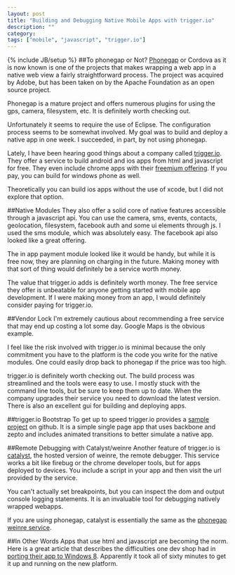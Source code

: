 ```yaml
---
layout: post
title: "Building and Debugging Native Mobile Apps with trigger.io"
description: ""
category: 
tags: ["mobile", "javascript", "trigger.io"]
---
```

{% include JB/setup %}
##To phonegap or Not?
[Phonegap](http://phonegap.com) or Cordova as it is now known is one of the projects that makes wrapping a web app in a native web view a fairly straightforward process.  The project was acquired by Adobe, but has been taken on by the Apache Foundation as an open source project.

Phonegap is a mature project and offers numerous plugins for using the gps, camera, filesystem, etc.  It is definitely worth checking out.

Unfortunately it seems to require the use of Eclipse.  The configuration process seems to be somewhat involved.  My goal was to build and deploy a native app in one week. I succeeded, in part, by not using phonegap.

Lately, I have been hearing good things about a company called [trigger.io](http://trigger.io).  They offer a service to build android and ios apps from html and javascript for free.  They even include chrome apps with their [freemium offering](https://trigger.io/pricing/).  If you pay, you can build for windows phone as well.

Theoretically you can build ios apps without the use of xcode, but I did not explore that option.

##Native Modules
They also offer a solid core of native features accessible through a javascript api.  You can use the camera, sms, events, contacts, geolocation, filesystem, facebook auth and some ui elements through js.  I used the sms module, which was absolutely easy.  The facebook api also looked like a great offering.

The in app payment module looked like it would be handy, but while it is free now, they are planning on charging in the future.  Making money with that sort of thing would definitely be a service worth money.

The value that trigger.io adds is definitely worth money.  The free service they offer is unbeatable for anyone getting started with mobile app development.  If I were making money from an app, I would definitely consider paying for trigger.io.

##Vendor Lock
I'm extremely cautious about recommending a free service that may end up costing a lot some day.  Google Maps is the obvious example. 

I feel like the risk involved with trigger.io is minimal because the only commitment you have to the platform is the code you write for the native modules.  One could easily drop back to phonegap if the price was too high.

trigger.io is definitely worth checking out.  The build process was streamlined and the tools were easy to use.  I mostly stuck with the command line tools, but be sure to keep them up to date.  When the company upgrades their service you need to download the latest version.  There is also an excellent gui for building and deploying apps.

##trigger.io Bootstrap
To get up to speed trigger.io provides a [sample project](https://github.com/trigger-corp/Forge-Bootstrap) on github.  It is a simple single page app that uses backbone and zepto and includes animated transitions to better simulate a native app. 

##Remote Debugging with Catalyst/weinre
Another feature of trigger.io is [catalyst](https://trigger.io/catalyst/), the hosted version of weinre, the remote debugger.  This service works a bit like firebug or the chrome developer tools, but for apps deployed to devices.  You include a script in your app and then visit the url provided by the service.

You can't actually set breakpoints, but you can inspect the dom and output console logging statements.  It is an invaluable tool for debugging natively wrapped webapps.

If you are using phonegap, catalyst is essentially the same as the [phonegap weinre service](http://debug.phonegap.com/).

##In Other Words
Apps that use html and javascript are becoming the norm.  Here is a great article that describes the difficulties one dev shop had in [porting their app to Windows 8](http://gkosev.blogspot.com/2012/08/why-native-development-sucks-and-html5.html).  Apparently it took all of sixty minutes to get it up and running on the new platform.